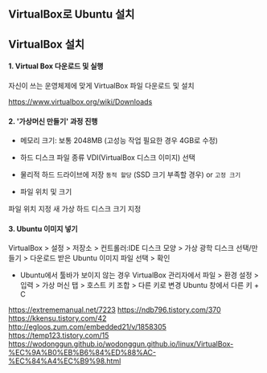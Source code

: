 ## VirtualBox로 Ubuntu 설치

## VirtualBox 설치

#### 1. Virtual Box 다운로드 및 실행
자신이 쓰는 운영체제에 맞게 VirtualBox 파일 다운로드 및 설치

<https://www.virtualbox.org/wiki/Downloads>


#### 2. '가상머신 만들기' 과정 진행


* 메모리 크기: 보통 2048MB (고성능 작업 필요한 경우 4GB로 수정)


* 하드 디스크 파일 종류
VDI(VirtualBox 디스크 이미지) 선택


* 물리적 하드 드라이브에 저장
`동적 할당` (SSD 크기 부족할 경우)
or
`고정 크기`


* 파일 위치 및 크기

파일 위치 지정
새 가상 하드 디스크 크기 지정


#### 3. Ubuntu 이미지 넣기
VirtualBox > 설정 > 저장소 > 컨트롤러:IDE 디스크 모양 > 가상 광학 디스크 선택/만들기 > 다운로드 받은 Ubuntu 이미지 파일 선택 > 확인

* Ubuntu에서 툴바가 보이지 않는 경우
VirtualBox 관리자에서 파일 > 환경 설정 > 입력 > 가상 머신 탭 > 호스트 키 조합 > 다른 키로 변경
Ubuntu 창에서 다른 키 + C



https://extrememanual.net/7223
https://ndb796.tistory.com/370
https://kkensu.tistory.com/42
http://egloos.zum.com/embedded21/v/1858305
https://temp123.tistory.com/15
https://wodonggun.github.io/wodonggun.github.io/linux/VirtualBox-%EC%9A%B0%EB%B6%84%ED%88%AC-%EC%84%A4%EC%B9%98.html
